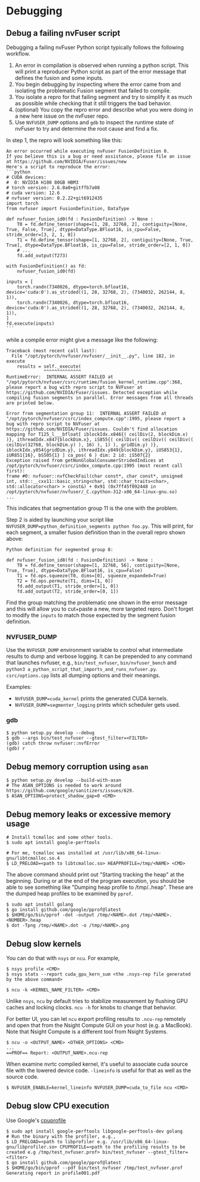 <!--
 * SPDX-FileCopyrightText: Copyright (c) 2025-present NVIDIA CORPORATION & AFFILIATES.
 * All rights reserved.
 * SPDX-License-Identifier: BSD-3-Clause
-->

# Debugging

## Debug a failing nvFuser script

Debugging a failing nvFuser Python script typically follows the following workflow.

1. An error in compilation is observed when running a python script. This will print a reproducer Python script as part of the error message that defines the fusion and some inputs.
3. You begin debugging by inspecting where the error came from and isolating the problematic Fusion segment that failed to compile.
4. You isolate a repro for that failing segment and try to simplify it as much as possible while checking that it still triggers the bad behavior.
2. (optional) You copy the repro error and describe what you were doing in a new here issue on the nvFuser repo.
5. Use `NVFUSER_DUMP` options and `gdb` to inspect the runtime state of nvFuser to try and determine the root cause and find a fix.

In step 1, the repro will look something like this:
````
An error occurred while executing nvFuser FusionDefinition 0.
If you believe this is a bug or need assistance, please file an issue at https://github.com/NVIDIA/Fuser/issues/new
Here's a script to reproduce the error:
```python
# CUDA devices:
#  0: NVIDIA H100 80GB HBM3
# torch version: 2.6.0a0+gitffb7a08
# cuda version: 12.6
# nvfuser version: 0.2.22+git6912435
import torch
from nvfuser import FusionDefinition, DataType

def nvfuser_fusion_id0(fd : FusionDefinition) -> None :
    T0 = fd.define_tensor(shape=[1, 28, 32768, 2], contiguity=[None, True, False, True], dtype=DataType.BFloat16, is_cpu=False, stride_order=[3, 2, 1, 0])
    T1 = fd.define_tensor(shape=[1, 32768, 2], contiguity=[None, True, True], dtype=DataType.BFloat16, is_cpu=False, stride_order=[2, 1, 0])
    # ...
    fd.add_output(T273)

with FusionDefinition() as fd:
    nvfuser_fusion_id0(fd)

inputs = [
    torch.randn(7340026, dtype=torch.bfloat16, device='cuda:0').as_strided((1, 28, 32768, 2), (7340032, 262144, 8, 1)),
    torch.randn(7340026, dtype=torch.bfloat16, device='cuda:0').as_strided((1, 28, 32768, 2), (7340032, 262144, 8, 1)),
]
fd.execute(inputs)
```
````
while a compile error might give a message like the following:
```
Traceback (most recent call last):
  File "/opt/pytorch/nvfuser/nvfuser/__init__.py", line 182, in execute
    results = self._execute(
              ^^^^^^^^^^^^^^
RuntimeError:  INTERNAL ASSERT FAILED at "/opt/pytorch/nvfuser/csrc/runtime/fusion_kernel_runtime.cpp":368, please report a bug with repro script to NVFuser at https://github.com/NVIDIA/Fuser/issues. Detected exception while compiling fusion segments in parallel. Error messages from all threads are printed below.

Error from segmentation group 11:  INTERNAL ASSERT FAILED at "/opt/pytorch/nvfuser/csrc/index_compute.cpp":1995, please report a bug with repro script to NVFuser at https://github.com/NVIDIA/Fuser/issues. Couldn't find allocation mapping for T125_l___bfloat[ iblockIdx.x846{( ceilDiv(2, blockDim.x) )}, ithreadIdx.x847{blockDim.x}, iS855{( ceilDiv(( ceilDiv(( ceilDiv(( ceilDiv(32768, blockDim.y) ), 16) ), 1) ), gridDim.y) )}, iblockIdx.y854{gridDim.y}, ithreadIdx.y849{blockDim.y}, iUS853{1}, iUR851{16}, bS505{1} ] ca_pos( 6 ) dim: 2 id: iS507{2}
Exception raised from getNonGlobalConsumerStridedIndices at /opt/pytorch/nvfuser/csrc/index_compute.cpp:1995 (most recent call first):
frame #0: nvfuser::nvfCheckFail(char const*, char const*, unsigned int, std::__cxx11::basic_string<char, std::char_traits<char>, std::allocator<char> > const&) + 0x91 (0x7ff45f092448 in /opt/pytorch/nvfuser/nvfuser/_C.cpython-312-x86_64-linux-gnu.so)
...
```
This indicates that segmentation group 11 is the one with the problem.

Step 2 is aided by launching your script like `NVFUSER_DUMP=python_definition_segments python foo.py`. This will print, for each segment, a smaller fusion definition than in the overall repro shown above:
```
Python definition for segmented group 8:

def nvfuser_fusion_id8(fd : FusionDefinition) -> None :
    T0 = fd.define_tensor(shape=[1, 32768, 56], contiguity=[None, True, True], dtype=DataType.BFloat16, is_cpu=False)
    T1 = fd.ops.squeeze(T0, dims=[0], squeeze_expanded=True)
    T2 = fd.ops.permute(T1, dims=[1, 0])
    fd.add_output(T1, stride_order=[1, 0])
    fd.add_output(T2, stride_order=[0, 1])
```
Find the group matching the problematic one shown in the error message and this will allow you to cut+paste a new, more targeted repro. Don't forget to modify the `inputs` to match those expected by the segment fusion definition.

### NVFUSER_DUMP

Use the `NVFUSER_DUMP` environment variable to control what intermediate results
to dump and verbose logging. It can be prepended to any command that launches
nvfuser, e.g., `bin/test_nvfuser`, `bin/nvfuser_bench` and `python3
a_python_script_that_imports_and_runs_nvfuser.py`.
`csrc/options.cpp` lists all dumping options and their meanings.

Examples:
* `NVFUSER_DUMP=cuda_kernel` prints the generated CUDA kernels.
* `NVFUSER_DUMP=segmenter_logging` prints which scheduler gets used.

### gdb

```shell
$ python setup.py develop --debug
$ gdb --args bin/test_nvfuser --gtest_filter=<FILTER>
(gdb) catch throw nvfuser::nvfError
(gdb) r
```

## Debug memory corruption using `asan`

```shell
$ python setup.py develop --build-with-asan
# The ASAN_OPTIONS is needed to work around https://github.com/google/sanitizers/issues/629.
$ ASAN_OPTIONS=protect_shadow_gap=0 <CMD>
```

## Debug memory leaks or excessive memory usage

```shell
# Install tcmalloc and some other tools.
$ sudo apt install google-perftools

# For me, tcmalloc was installed at /usr/lib/x86_64-linux-gnu/libtcmalloc.so.4
$ LD_PRELOAD=<path to libtcmalloc.so> HEAPPROFILE=/tmp/<NAME> <CMD>
```

The above command should print out "Starting tracking the heap" at the beginning. During or at the end of the program execution, you should be able to see something like "Dumping heap profile to /tmp/<NAME>.<NUMBER>.heap". These are the dumped heap profiles to be examined by `pprof`.

```shell
$ sudo apt install golang
$ go install github.com/google/pprof@latest
$ $HOME/go/bin/pprof -dot -output /tmp/<NAME>.dot /tmp/<NAME>.<NUMBER>.heap
$ dot -Tpng /tmp/<NAME>.dot -o /tmp/<NAME>.png
```

## Debug slow kernels

You can do that with `nsys` or `ncu`. For example,

```shell
$ nsys profile <CMD>
$ nsys stats --report cuda_gpu_kern_sum <the .nsys-rep file generated by the above command>
```

```shell
$ ncu -k <KERNEL_NAME_FILTER> <CMD>
```

Unlike `nsys`, `ncu` by default tries to stabilize measurement by flushing GPU caches and locking clocks. `ncu -h` for knobs to change that behavior.

For better UI, you can let `ncu` export profiling results to `.ncu-rep` remotely and open that from the Nsight Compute GUI on your host (e.g. a MacBook). Note that Nsight Compute is a different tool from Nsight Systems.

```shell
$ ncu -o <OUTPUT_NAME> <OTHER_OPTIONS> <CMD>
...
==PROF== Report: <OUTPUT_NAME>.ncu-rep
```

When examine nvrtc compiled kernel, it's useful to associate cuda source file with the lowered device code. `-lineinfo` is useful for that as well as the source code.
```shell
$ NVFUSER_ENABLE=kernel_lineinfo NVFUSER_DUMP=cuda_to_file ncu <CMD>
```

## Debug slow CPU execution

Use Google's [cpuprofile](https://gperftools.github.io/gperftools/cpuprofile.html)

```shell
$ sudo apt install google-perftools libgoogle-perftools-dev golang
# Run the binary with the profiler, e.g.,
$ LD_PRELOAD=<path to libprofiler e.g. /usr/lib/x86_64-linux-gnu/libprofiler.so> CPUPROFILE=<path to the profiling results to be created e.g /tmp/test_nvfuser.prof> bin/test_nvfuser --gtest_filter=<filter>
$ go install github.com/google/pprof@latest
$ $HOME/go/bin/pprof --pdf bin/test_nvfuser /tmp/test_nvfuser.prof
Generating report in profile001.pdf
```
